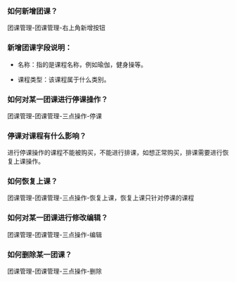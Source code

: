 ### 如何新增团课？

团课管理-团课管理-右上角新增按钮

### 新增团课字段说明：

- 名称：指的是课程名称，例如瑜伽，健身操等。

- 课程类型：该课程属于什么类别。


### 如何对某一团课进行停课操作？

团课管理-团课管理-三点操作-停课

### 停课对课程有什么影响？

进行停课操作的课程不能被购买，不能进行排课，如想正常购买，排课需要进行恢复上课操作。

### 如何恢复上课？

团课管理-团课管理-三点操作-恢复上课，恢复上课只针对停课的课程

### 如何对某一团课进行修改编辑？

团课管理-团课管理-三点操作-编辑

### 如何删除某一团课？

团课管理-团课管理-三点操作-删除



